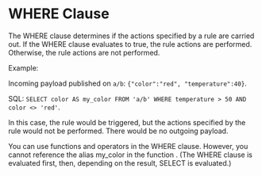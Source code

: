 # WHERE Clause<a name="iot-sql-where"></a>

The WHERE clause determines if the actions specified by a rule are carried out\. If the WHERE clause evaluates to true, the rule actions are performed\. Otherwise, the rule actions are not performed\. 

Example:

Incoming payload published on `a/b`: `{"color":"red", "temperature":40}`\.

SQL: `SELECT color AS my_color FROM 'a/b' WHERE temperature > 50 AND color <> 'red'`\.

In this case, the rule would be triggered, but the actions specified by the rule would not be performed\. There would be no outgoing payload\.

You can use functions and operators in the WHERE clause\. However, you cannot reference the alias my_color in the function \. \(The WHERE clause is evaluated first, then, depending on the result, SELECT is evaluated\.\) 
